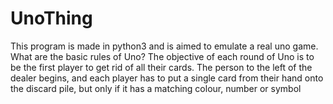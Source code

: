 # UnoThing
This program is made in python3 and is aimed to emulate a real uno game.
What are the basic rules of Uno? The objective of each round of Uno is to be the first player to get rid of all their cards.
The person to the left of the dealer begins, and each player has to put a single card from their hand onto the discard pile, but only if it has a matching colour, number or symbol
